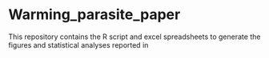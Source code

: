 # Warming_parasite_paper

This repository contains the R script and excel spreadsheets to generate the figures and statistical analyses reported in <insert paper URL here>
